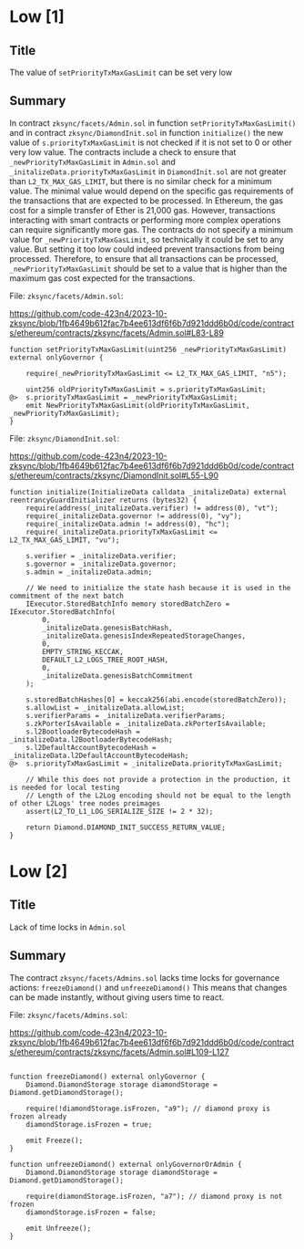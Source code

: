 # Low [1]

## Title
The value of `setPriorityTxMaxGasLimit` can be set very low

## Summary
In contract `zksync/facets/Admin.sol` in function `setPriorityTxMaxGasLimit()` and in contract `zksync/DiamondInit.sol` in function `initialize()` the new value of `s.priorityTxMaxGasLimit` is not checked if it is not set to 0 or other very low value.
The contracts include a check to ensure that `_newPriorityTxMaxGasLimit` in `Admin.sol` and `_initalizeData.priorityTxMaxGasLimit` in `DiamondInit.sol` are not greater than `L2_TX_MAX_GAS_LIMIT`, but there is no similar check for a minimum value. The minimal value would depend on the specific gas requirements of the transactions that are expected to be processed. In Ethereum, the gas cost for a simple transfer of Ether is 21,000 gas. However, transactions interacting with smart contracts or performing more complex operations can require significantly more gas.
The contracts do not specify a minimum value for `_newPriorityTxMaxGasLimit`, so technically it could be set to any value. But setting it too low could indeed prevent transactions from being processed. Therefore, to ensure that all transactions can be processed, `_newPriorityTxMaxGasLimit` should be set to a value that is higher than the maximum gas cost expected for the transactions.

File: `zksync/facets/Admin.sol`:

https://github.com/code-423n4/2023-10-zksync/blob/1fb4649b612fac7b4ee613df6f6b7d921ddd6b0d/code/contracts/ethereum/contracts/zksync/facets/Admin.sol#L83-L89

```solidity
function setPriorityTxMaxGasLimit(uint256 _newPriorityTxMaxGasLimit) external onlyGovernor {

    require(_newPriorityTxMaxGasLimit <= L2_TX_MAX_GAS_LIMIT, "n5");

    uint256 oldPriorityTxMaxGasLimit = s.priorityTxMaxGasLimit;
@>  s.priorityTxMaxGasLimit = _newPriorityTxMaxGasLimit;
    emit NewPriorityTxMaxGasLimit(oldPriorityTxMaxGasLimit, _newPriorityTxMaxGasLimit);
}
```

File: `zksync/DiamondInit.sol`:

https://github.com/code-423n4/2023-10-zksync/blob/1fb4649b612fac7b4ee613df6f6b7d921ddd6b0d/code/contracts/ethereum/contracts/zksync/DiamondInit.sol#L55-L90

```solidity
function initialize(InitializeData calldata _initalizeData) external reentrancyGuardInitializer returns (bytes32) {
    require(address(_initalizeData.verifier) != address(0), "vt");
    require(_initalizeData.governor != address(0), "vy");
    require(_initalizeData.admin != address(0), "hc");
    require(_initalizeData.priorityTxMaxGasLimit <= L2_TX_MAX_GAS_LIMIT, "vu");

    s.verifier = _initalizeData.verifier;
    s.governor = _initalizeData.governor;
    s.admin = _initalizeData.admin;

    // We need to initialize the state hash because it is used in the commitment of the next batch
    IExecutor.StoredBatchInfo memory storedBatchZero = IExecutor.StoredBatchInfo(
        0,
        _initalizeData.genesisBatchHash,
        _initalizeData.genesisIndexRepeatedStorageChanges,
        0,
        EMPTY_STRING_KECCAK,
        DEFAULT_L2_LOGS_TREE_ROOT_HASH,
        0,
        _initalizeData.genesisBatchCommitment
    );

    s.storedBatchHashes[0] = keccak256(abi.encode(storedBatchZero));
    s.allowList = _initalizeData.allowList;
    s.verifierParams = _initalizeData.verifierParams;
    s.zkPorterIsAvailable = _initalizeData.zkPorterIsAvailable;
    s.l2BootloaderBytecodeHash = _initalizeData.l2BootloaderBytecodeHash;
    s.l2DefaultAccountBytecodeHash = _initalizeData.l2DefaultAccountBytecodeHash;
@>  s.priorityTxMaxGasLimit = _initalizeData.priorityTxMaxGasLimit;

    // While this does not provide a protection in the production, it is needed for local testing
    // Length of the L2Log encoding should not be equal to the length of other L2Logs' tree nodes preimages
    assert(L2_TO_L1_LOG_SERIALIZE_SIZE != 2 * 32);

    return Diamond.DIAMOND_INIT_SUCCESS_RETURN_VALUE;
}
```

# Low [2]

## Title
Lack of time locks in `Admin.sol`

## Summary
The contract `zksync/facets/Admins.sol` lacks time locks for governance actions: `freezeDiamond()` and `unfreezeDiamond()` This means that changes can be made instantly, without giving users time to react.

File: `zksync/facets/Admins.sol`:

https://github.com/code-423n4/2023-10-zksync/blob/1fb4649b612fac7b4ee613df6f6b7d921ddd6b0d/code/contracts/ethereum/contracts/zksync/facets/Admin.sol#L109-L127

```solidity

function freezeDiamond() external onlyGovernor {
    Diamond.DiamondStorage storage diamondStorage = Diamond.getDiamondStorage();

    require(!diamondStorage.isFrozen, "a9"); // diamond proxy is frozen already
    diamondStorage.isFrozen = true;

    emit Freeze();
}

function unfreezeDiamond() external onlyGovernorOrAdmin {
    Diamond.DiamondStorage storage diamondStorage = Diamond.getDiamondStorage();

    require(diamondStorage.isFrozen, "a7"); // diamond proxy is not frozen
    diamondStorage.isFrozen = false;

    emit Unfreeze();
}
```